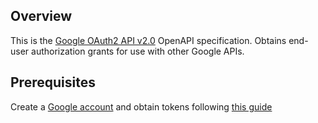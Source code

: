 ## Overview

This is the [Google OAuth2 API v2.0](https://developers.google.com/identity/protocols/oauth2/) OpenAPI specification. Obtains end-user authorization grants for use with other Google APIs.
## Prerequisites

  Create a [Google account](https://accounts.google.com/signup) and obtain tokens following [this guide](https://developers.google.com/identity/protocols/oauth2)
